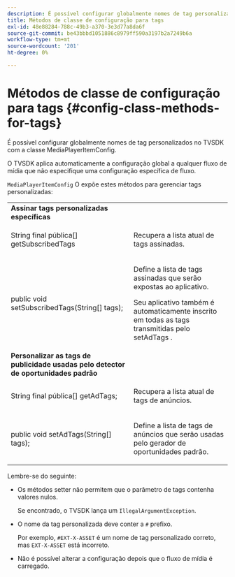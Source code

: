 ```yaml
---
description: É possível configurar globalmente nomes de tag personalizados no TVSDK com a classe MediaPlayerItemConfig.
title: Métodos de classe de configuração para tags
exl-id: 48e88284-788c-49b3-a370-3e3d77a8da6f
source-git-commit: be43bbbd1051886c8979ff590a3197b2a7249b6a
workflow-type: tm+mt
source-wordcount: '201'
ht-degree: 0%

---
```


# Métodos de classe de configuração para tags {#config-class-methods-for-tags}

É possível configurar globalmente nomes de tag personalizados no TVSDK com a classe MediaPlayerItemConfig.

O TVSDK aplica automaticamente a configuração global a qualquer fluxo de mídia que não especifique uma configuração específica de fluxo.

`MediaPlayerItemConfig` O expõe estes métodos para gerenciar tags personalizadas:

<table id="table_B37A6C75270D47BC99258F2884AD6905"> 
 <tbody> 
  <tr> 
   <td colname="col1"> <b>Assinar tags personalizadas específicas</b> </td> 
   <td colname="col2"> </td> 
  </tr> 
  <tr> 
   <td colname="col1"> <span class="codeph"> String final pública[] getSubscribedTags </span> </td> 
   <td colname="col2"> <p>Recupera a lista atual de tags assinadas. </p> </td> 
  </tr> 
  <tr> 
   <td colname="col1"> <span class="codeph"> public void setSubscribedTags(String[] tags); </span> </td> 
   <td colname="col2"> <p>Define a lista de tags assinadas que serão expostas ao aplicativo. </p> <p>Seu aplicativo também é automaticamente inscrito em todas as tags transmitidas pelo <span class="codeph"> setAdTags </span>. </p> </td> 
  </tr> 
  <tr> 
   <td colname="col1"> <b>Personalizar as tags de publicidade usadas pelo detector de oportunidades padrão</b> </td> 
   <td colname="col2"> </td> 
  </tr> 
  <tr> 
   <td colname="col1"> <span class="codeph"> String final pública[] getAdTags; </span> </td> 
   <td colname="col2"> <p>Recupera a lista atual de tags de anúncios. </p> </td> 
  </tr> 
  <tr> 
   <td colname="col1"> <span class="codeph"> public void setAdTags(String[] tags); </span> </td> 
   <td colname="col2"> <p>Define a lista de tags de anúncios que serão usadas pelo gerador de oportunidades padrão. </p> </td> 
  </tr> 
 </tbody> 
</table>

Lembre-se do seguinte:

* Os métodos setter não permitem que o parâmetro de tags contenha valores nulos.

   Se encontrado, o TVSDK lança um `IllegalArgumentException`.
* O nome da tag personalizada deve conter a `#` prefixo.

   Por exemplo, `#EXT-X-ASSET` é um nome de tag personalizado correto, mas `EXT-X-ASSET` está incorreto.

* Não é possível alterar a configuração depois que o fluxo de mídia é carregado.
